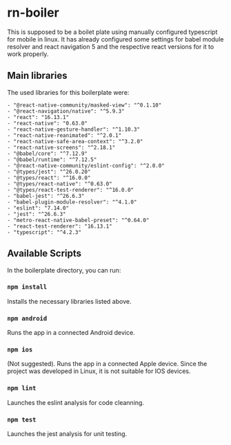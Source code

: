 # rn-boiler

This is supposed to be a boilet plate using manually configured typescript for mobile  in linux. It has already configured some settings for babel module resolver and react navigation 5 and the respective react versions for it to work properly.

## Main libraries

The used libraries for this boilerplate were:


    - "@react-native-community/masked-view": "^0.1.10"
    - "@react-navigation/native": "^5.9.3"
    - "react": "16.13.1"
    - "react-native": "0.63.0"
    - "react-native-gesture-handler": "^1.10.3"
    - "react-native-reanimated": "^2.0.1"
    - "react-native-safe-area-context": "^3.2.0"
    - "react-native-screens": "^2.18.1" 
    - "@babel/core": "^7.12.9"
    - "@babel/runtime": "^7.12.5"
    - "@react-native-community/eslint-config": "^2.0.0"
    - "@types/jest": "^26.0.20"
    - "@types/react": "^16.0.0"
    - "@types/react-native": "^0.63.0"
    - "@types/react-test-renderer": "^16.0.0"
    - "babel-jest": "^26.6.3"
    - "babel-plugin-module-resolver": "^4.1.0"
    - "eslint": "7.14.0"
    - "jest": "^26.6.3"
    - "metro-react-native-babel-preset": "^0.64.0"
    - "react-test-renderer": "16.13.1"
    - "typescript": "^4.2.3"

## Available Scripts

In the boilerplate directory, you can run:

### `npm install`

Installs the necessary libraries listed above.


### `npm android`

Runs the app in a connected Android device.

### `npm ios`

(Not suggested). Runs the app in a connected Apple device.
Since the project was developed in Linux, it is not suitable for IOS devices.

### `npm lint`

Launches the eslint analysis for code cleanning.

### `npm test`

Launches the jest analysis for unit testing.

